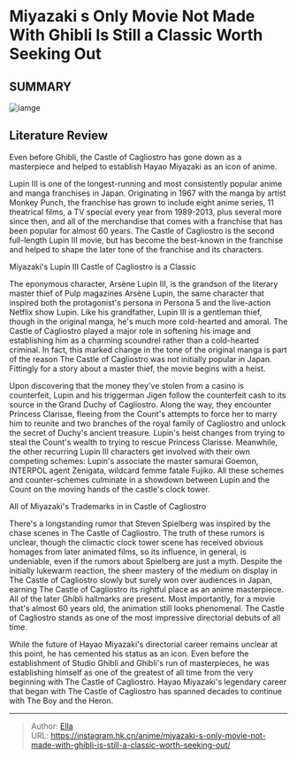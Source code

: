 # Miyazaki s Only Movie Not Made With Ghibli Is Still a Classic Worth Seeking Out


## SUMMARY 

![iamge](https://static1.srcdn.com/wordpress/wp-content/uploads/2023/09/castle-of-cagliostro-clock-tower.jpg)

## Literature Review

Even before Ghibli, the Castle of Cagliostro has gone down as a masterpiece and helped to establish Hayao Miyazaki as an icon of anime.





Lupin III is one of the longest-running and most consistently popular anime and manga franchises in Japan. Originating in 1967 with the manga by artist Monkey Punch, the franchise has grown to include eight anime series, 11 theatrical films, a TV special every year from 1989-2013, plus several more since then, and all of the merchandise that comes with a franchise that has been popular for almost 60 years. The Castle of Cagliostro is the second full-length Lupin III movie, but has become the best-known in the franchise and helped to shape the later tone of the franchise and its characters.





 Miyazaki&#39;s Lupin III Castle of Cagliostro is a Classic 
          

The eponymous character, Arsène Lupin III, is the grandson of the literary master thief of Pulp magazines Arsène Lupin, the same character that inspired both the protagonist&#39;s persona in Persona 5 and the live-action Netflix show Lupin. Like his grandfather, Lupin III is a gentleman thief, though in the original manga, he&#39;s much more cold-hearted and amoral. The Castle of Cagliostro played a major role in softening his image and establishing him as a charming scoundrel rather than a cold-hearted criminal. In fact, this marked change in the tone of the original manga is part of the reason The Castle of Cagliostro was not initially popular in Japan. Fittingly for a story about a master thief, the movie begins with a heist.

Upon discovering that the money they&#39;ve stolen from a casino is counterfeit, Lupin and his triggerman Jigen follow the counterfeit cash to its source in the Grand Duchy of Cagliostro. Along the way, they encounter Princess Clarisse, fleeing from the Count&#39;s attempts to force her to marry him to reunite and two branches of the royal family of Cagliostro and unlock the secret of Duchy&#39;s ancient treasure. Lupin&#39;s heist changes from trying to steal the Count&#39;s wealth to trying to rescue Princess Clarisse. Meanwhile, the other recurring Lupin III characters get involved with their own competing schemes: Lupin&#39;s associate the master samurai Goemon, INTERPOL agent Zenigata, wildcard femme fatale Fujiko. All these schemes and counter-schemes culminate in a showdown between Lupin and the Count on the moving hands of the castle&#39;s clock tower.






 All of Miyazaki&#39;s Trademarks in in Castle of Cagliostro 
          

There&#39;s a longstanding rumor that Steven Spielberg was inspired by the chase scenes in The Castle of Cagliostro. The truth of these rumors is unclear, though the climactic clock tower scene has received obvious homages from later animated films, so its influence, in general, is undeniable, even if the rumors about Spielberg are just a myth. Despite the initially lukewarm reaction, the sheer mastery of the medium on display in The Castle of Cagliostro slowly but surely won over audiences in Japan, earning The Castle of Cagliostro its rightful place as an anime masterpiece. All of the later Ghibli hallmarks are present. Most importantly, for a movie that&#39;s almost 60 years old, the animation still looks phenomenal. The Castle of Cagliostro stands as one of the most impressive directorial debuts of all time.




While the future of Hayao Miyazaki&#39;s directorial career remains unclear at this point, he has cemented his status as an icon. Even before the establishment of Studio Ghibli and Ghibli&#39;s run of masterpieces, he was establishing himself as one of the greatest of all time from the very beginning with The Castle of Cagliostro. Hayao Miyazaki&#39;s legendary career that began with The Castle of Cagliostro has spanned decades to continue with The Boy and the Heron.



---

> Author: [Ella](https://instagram.hk.cn/)  
> URL: https://instagram.hk.cn/anime/miyazaki-s-only-movie-not-made-with-ghibli-is-still-a-classic-worth-seeking-out/  

